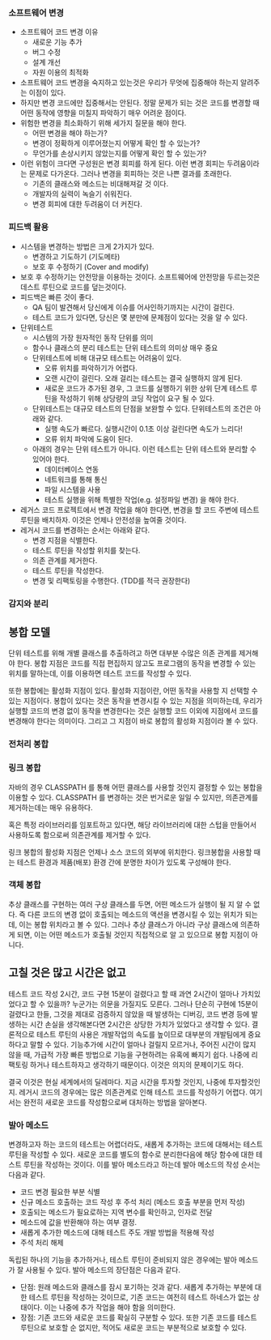 ### 소프트웨어 변경
* 소프트웨어 코드 변경 이유
    * 새로운 기능 추가
    * 버그 수정
    * 설계 개선
    * 자원 이용의 최적화
* 소프트웨어 코드 변경을 숙지하고 있는것은 우리가 무엇에 집중해야 하는지 알려주는 이점이 있다.
* 하지만 변경 코드에만 집중해서는 안된다. 정말 문제가 되는 것은 코드를 변경할 때 어떤 동작에 영향을 미칠지 파악하기 매우 어려운 점이다.
* 위험한 변경을 최소화하기 위해 세가지 질문을 해야 한다.
    * 어떤 변경을 해야 하는가?
    * 변경이 정확하게 이루어졌는지 어떻게 확인 할 수 있는가?
    * 무언가를 손상시키지 않았는지를 어떻게 확인 할 수 있는가?
* 이런 위험이 크다면 구성원은 변경 회피를 하게 된다. 이런 변경 회피는 두려움이라는 문제로 다가온다. 그러나 변경을 회피하는 것은 나쁜 결과를 초래한다.
    * 기존의 클래스와 메소드는 비대해져갈 것 이다.
    * 개발자의 실력이 녹슬기 쉬워진다.
    * 변경 회피에 대한 두려움이 더 커진다.

### 피드백 활용
* 시스템을 변경하는 방법은 크게 2가지가 있다.
    * 변경하고 기도하기 (기도메타)
    * 보호 후 수정하기 (Cover and modify)
* 보호 후 수정하기는 안전망을 이용하는 것이다. 소프트웨어에 안전망을 두르는것은 데스트 루틴으로 코드를 덮는것이다.
* 피드백은 빠른 것이 좋다.
    * QA 팀이 발견해서 당신에게 이슈를 어사인하기까지는 시간이 걸린다.
    * 테스트 코드가 있다면, 당신은 몇 분만에 문제점이 있다는 것을 알 수 있다.
* 단위테스트
    * 시스템의 가장 원자적인 동작 단위를 의미
    * 함수나 클래스의 분리 테스트는 단위 테스트의 의미상 매우 중요
    * 단위테스트에 비해 대규모 테스트는 어려움이 있다.
        * 오류 위치를 파악하기가 어렵다.
        * 오랜 시간이 걸린다. 오래 걸리는 테스트는 결국 실행하지 않게 된다.
        * 새로운 코드가 추가된 경우, 그 코드를 실행하기 위한 상위 단계 테스트 루틴을 작성하기 위해 상당량의 코딩 작업이 요구 될 수 있다.
    * 단위테스트는 대규모 테스트의 단점을 보완할 수 있다. 단위테스트의 조건은 아래와 같다.
      * 실행 속도가 빠르다. 실행시간이 0.1초 이상 걸린다면 속도가 느리다!
      * 오류 위치 파악에 도움이 된다.
    * 아래의 경우는 단위 테스트가 아니다. 이런 테스트는 단위 테스트와 분리할 수 있어야 한다.
        * 데이터베이스 연동
        * 네트워크를 통해 통신
        * 파일 시스템을 사용
        * 테스트 실행을 위해 특별한 작업(e.g. 설정파일 변경) 을 해야 한다.
* 레거스 코드 프로젝트에서 변경 작업을 해야 한다면, 변경을 할 코드 주변에 테스트 루틴을 배치하자. 이것은 언제나 안전성을 높여줄 것이다.
* 레거시 코드를 변경하는 순서는 아래와 같다.
    * 변경 지점을 식별한다.
    * 테스트 루틴을 작성할 위치를 찾는다.
    * 의존 관계를 제거한다.
    * 테스트 루틴을 작성한다.
    * 변경 및 리팩토링을 수행한다. (TDD를 적극 권장한다)
    
### 감지와 분리

## 봉합 모델
단위 테스트를 위해 개별 클래스를 추출하려고 하면 대부분 수많은 의존 관계를 제거해야 한다. 
봉합 지점은 코드를 직접 편집하지 않고도 프로그램의 동작을 변경할 수 있는 위치를 말하는데, 이를 이용하면 테스트 코드를 작성할 수 있다.

또한 봉합에는 활성화 지점이 있다. 활성화 지점이란, 어떤 동작을 사용할 지 선택할 수 있는 지점이다. 봉합이 있다는 것은 동작을 변경시킬 수 있는 지점을 의미하는데, 우리가 실행할 코드의 변경 없이 동작을 변경한다는 것은 실행할 코드 이외에 지점에서 코드를 변경해야 한다는 의미이다. 그리고 그 지점이 바로 봉합의 활성화 지점이라 볼 수 있다.

### 전처리 봉합

### 링크 봉합
자바의 경우 CLASSPATH 를 통해 어떤 클래스를 사용할 것인지 결정할 수 있는 봉합을 이용할 수 있다. CLASSPATH 를 변경하는 것은 번거로운 일일 수 있지만, 의존관계를 제거하는데는 매우 유용하다.

혹은 특정 라이브러리를 임포트하고 있다면, 해당 라이브러리에 대한 스텁을 만들어서 사용하도록 함으로써 의존관계를 제거할 수 있다.

링크 봉합의 활성화 지점은 언제나 소스 코드의 외부에 위치한다. 링크봉합을 사용할 때는 테스트 환경과 제품(배포) 환경 간에 분명한 차이가 있도록 구성해야 한다.

### 객체 봉합
추상 클래스를 구현하는 여러 구상 클래스를 두면, 어떤 메소드가 실행이 될 지 알 수 없다. 즉 다른 코드의 변경 없이 호출되는 메소드의 액션을 변경시킬 수 있는 위치가 되는데, 이는 봉합 위치라고 볼 수 있다. 그러나 추상 클래스가 아니라 구상 클래스에 의존하게 되면, 이는 어떤 메소드가 호출될 것인지 직접적으로 알 고 있으므로 봉합 지점이 아니다.

## 고칠 것은 많고 시간은 없고
테스트 코드 작성 2시간, 코드 구현 15분이 걸렸다고 할 때 과연 2시간이 얼마나 가치있었다고 할 수 있을까? 누군가는 의문을 가질지도 모른다. 그러나 단순히 구현에 15분이 걸렸다고 한들, 그것을 제대로 검증하지 않았을 때 발생하는 디버깅, 코드 변경 등에 발생하는 시간 손실을 생각해본다면 2시간은 상당한 가치가 있었다고 생각할 수 있다. 결론적으로 테스트 루틴의 사용은 개발작업의 속도를 높이므로 대부분의 개발팀에게 중요하다고 말할 수 있다. 기능추가에 시간이 얼마나 걸릴지 모르거나, 주어진 시간이 많지 않을 때, 가급적 가장 빠른 방법으로 기능을 구현하려는 유혹에 빠지기 쉽다. 나중에 리팩토링 하거나 테스트하자고 생각하기 때문이다. 이것은 의지의 문제이기도 하다. 

결국 이것은 현실 세계에서의 딜레마다. 지금 시간을 투자할 것인지, 나중에 투자할것인지. 레거시 코드의 경우에는 많은 의존관계로 인해 테스트 코드를 작성하기 어렵다. 여기서는 완전히 새로운 코드를 작성함으로써 대처하는 방법을 알아본다.

### 발아 메소드
변경하고자 하는 코드의 테스트는 어렵더라도, 새롭게 추가하는 코드에 대해서는 테스트 루틴을 작성할 수 있다. 새로운 코드를 별도의 함수로 분리한다음에 해당 함수에 대한 테스트 루틴을 작성하는 것이다. 이를 발아 메소드라고 하는데 발아 메소드의 작성 순서는 다음과 같다.
* 코드 변경 필요한 부분 식별
* 신규 메소드 호출하는 코드 작성 후 주석 처리 (메소드 호출 부분을 먼저 작성)
* 호출되는 메소드가 필요로하는 지역 변수를 확인하고, 인자로 전달
* 메소드에 값을 반환해야 하는 여부 결정.
* 새롭게 추가한 메소드에 대해 테스트 주도 개발 방법을 적용해 작성
* 주석 처리 해제

독립된 하나의 기능을 추가하거나, 테스트 루틴이 준비되지 않은 경우에는 발아 메소드가 잘 사용될 수 있다. 발아 메소드의 장단점은 다음과 같다. 
* 단점: 원래 메소드와 클래스를 잠시 포기하는 것과 같다. 새롭게 추가하는 부분에 대한 테스트 루틴을 작성하는 것이므로, 기존 코드는 여전히 테스트 하네스가 없는 상태이다. 이는 나중에 추가 작업을 해야 함을 의미한다.
* 장점: 기존 코드와 새로운 코드를 확실히 구분할 수 있다. 또한 기존 코드를 테스트 루틴으로 보호할 순 없지만, 적어도 새로운 코드는 부분적으로 보호할 수 있다.
